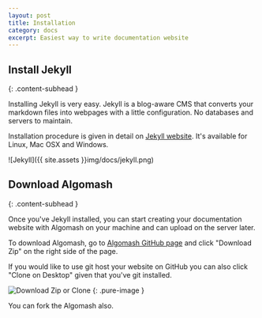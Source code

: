 ```yaml
---
layout: post
title: Installation
category: docs
excerpt: Easiest way to write documentation website
---
```


## Install Jekyll
{: .content-subhead }

Installing Jekyll is very easy. Jekyll is a blog-aware CMS that converts your markdown files into webpages with a little configuration. No databases and servers to maintain.

Installation procedure is given in detail on [Jekyll website](http://jekyllrb.com/docs/installation/). It's available for Linux, Mac OSX and Windows.

![Jekyll]({{ site.assets }}img/docs/jekyll.png)

## Download Algomash
{: .content-subhead }

Once you've Jekyll installed, you can start creating your documentation website with Algomash on your machine and can upload on the server later.

To download Algomash, go to [Algomash GitHub page](https://github.com/deepakbansal/algomash-jekyll) and click "Download Zip" on the right side of the page.

If you would like to use git host your website on GitHub you can also click "Clone on Desktop" given that you've git installed.

![Download Zip or Clone]( {{site.assets}}img/docs/github-download-clone.png)
{: .pure-image }

You can fork the Algomash also.
